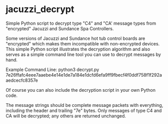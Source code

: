 # jacuzzi_decrypt
Simple Python script to decrypt type "C4" and "CA' message types from "encrypted" Jacuzzi and Sundance Spa Controllers.

Some versions of Jacuzzi and Sundance hot tub control boards are "encrypted" which makes them incompatible with non-encrypted devices.  This simple Python script illustrates the decryption algorithm and also serves as a simple command line tool you can use to decrypt messages by hand.

Example Command Line:
python3 decrypt.py 7e26ffafc4eee7aaebe4e14e1de7a184e1dcfd6efa9ff9fbecf4f0ddf758f1f292aaedcecfc8357e

Of course you can also include the decryption script in your own Python code.

The message strings should be complete message packets with everything, including the header and trailing "7e" bytes. Only messages of type C4 and CA will be decrypted; any others are returned unchanged.
